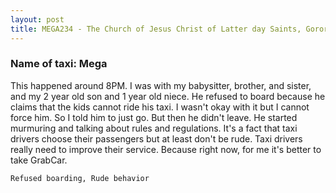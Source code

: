 ```yaml
---
layout: post
title: MEGA234 - The Church of Jesus Christ of Latter day Saints, Gorordo Ave, Lahug, Cebu City
---
```


### Name of taxi: Mega

This happened around 8PM. I was with my babysitter, brother, and sister, and my 2 year old son and 1 year old niece. He refused to board because he claims that the kids cannot ride his taxi. I wasn't okay with it but I cannot force him. So I told him to just go. But then he didn't leave. He started murmuring and talking about rules and regulations. It's a fact that taxi drivers choose their passengers but at least don't be rude. Taxi drivers really need to improve their service. Because right now, for me it's better to take GrabCar.

```Refused boarding, Rude behavior```
